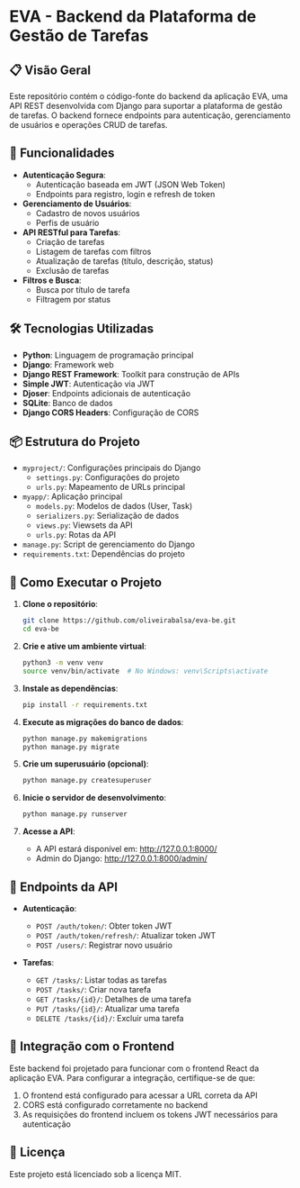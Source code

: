 # EVA - Backend da Plataforma de Gestão de Tarefas

## 📋 Visão Geral

Este repositório contém o código-fonte do backend da aplicação EVA, uma API REST desenvolvida com Django para suportar a plataforma de gestão de tarefas. O backend fornece endpoints para autenticação, gerenciamento de usuários e operações CRUD de tarefas.

## 🚀 Funcionalidades

- **Autenticação Segura**:
  - Autenticação baseada em JWT (JSON Web Token)
  - Endpoints para registro, login e refresh de token
- **Gerenciamento de Usuários**:
  - Cadastro de novos usuários
  - Perfis de usuário
- **API RESTful para Tarefas**:
  - Criação de tarefas
  - Listagem de tarefas com filtros
  - Atualização de tarefas (título, descrição, status)
  - Exclusão de tarefas
- **Filtros e Busca**:
  - Busca por título de tarefa
  - Filtragem por status

## 🛠️ Tecnologias Utilizadas

- **Python**: Linguagem de programação principal
- **Django**: Framework web
- **Django REST Framework**: Toolkit para construção de APIs
- **Simple JWT**: Autenticação via JWT
- **Djoser**: Endpoints adicionais de autenticação
- **SQLite**: Banco de dados
- **Django CORS Headers**: Configuração de CORS

## 📦 Estrutura do Projeto

- `myproject/`: Configurações principais do Django
  - `settings.py`: Configurações do projeto
  - `urls.py`: Mapeamento de URLs principal
- `myapp/`: Aplicação principal
  - `models.py`: Modelos de dados (User, Task)
  - `serializers.py`: Serialização de dados
  - `views.py`: Viewsets da API
  - `urls.py`: Rotas da API
- `manage.py`: Script de gerenciamento do Django
- `requirements.txt`: Dependências do projeto

## 🚀 Como Executar o Projeto

1. **Clone o repositório**:

   ```bash
   git clone https://github.com/oliveirabalsa/eva-be.git
   cd eva-be
   ```

2. **Crie e ative um ambiente virtual**:

   ```bash
   python3 -m venv venv
   source venv/bin/activate  # No Windows: venv\Scripts\activate
   ```

3. **Instale as dependências**:

   ```bash
   pip install -r requirements.txt
   ```

4. **Execute as migrações do banco de dados**:

   ```bash
   python manage.py makemigrations
   python manage.py migrate
   ```

5. **Crie um superusuário (opcional)**:

   ```bash
   python manage.py createsuperuser
   ```

6. **Inicie o servidor de desenvolvimento**:

   ```bash
   python manage.py runserver
   ```

7. **Acesse a API**:
   - A API estará disponível em: http://127.0.0.1:8000/
   - Admin do Django: http://127.0.0.1:8000/admin/

## 📡 Endpoints da API

- **Autenticação**:

  - `POST /auth/token/`: Obter token JWT
  - `POST /auth/token/refresh/`: Atualizar token JWT
  - `POST /users/`: Registrar novo usuário

- **Tarefas**:
  - `GET /tasks/`: Listar todas as tarefas
  - `POST /tasks/`: Criar nova tarefa
  - `GET /tasks/{id}/`: Detalhes de uma tarefa
  - `PUT /tasks/{id}/`: Atualizar uma tarefa
  - `DELETE /tasks/{id}/`: Excluir uma tarefa

## 🔧 Integração com o Frontend

Este backend foi projetado para funcionar com o frontend React da aplicação EVA. Para configurar a integração, certifique-se de que:

1. O frontend está configurado para acessar a URL correta da API
2. CORS está configurado corretamente no backend
3. As requisições do frontend incluem os tokens JWT necessários para autenticação

## 📝 Licença

Este projeto está licenciado sob a licença MIT.
